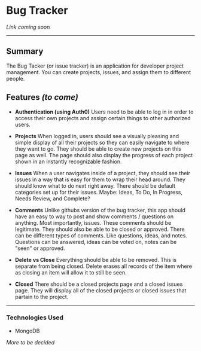 # Bug Tracker
*Link coming soon*

---

## Summary
The Bug Tacker (or issue tracker) is an application for developer project management. You can create projects, issues, and assign them to different people. 

## Features *(to come)*
- **Authentication (using Auth0)**
Users need to be able to log in in order to access their own projects and assign certain things to other authorized users.

- **Projects**
When logged in, users should see a visually pleasing and simple display of all their projects so they can easily navigate to where they want to go. They should be able to create new projects on this page as well. The page should also display the progress of each project shown in an instantly recognizable fashion.

- **Issues**
When a user navigates inside of a project, they should see their issues in a way that is easy for them to wrap their head around. They should know what to do next right away. There should be default categories set up for their issues. Maybe: Ideas, To Do, In Progress, Needs Review, and Complete? 

- **Comments**
Unlike githubs version of the bug tracker, this app should have an easy to way to post and show comments / questions on anything. Most importantly, issues. These comments should be legitimate. They should also be able to be closed or approved. There can be different types of comments. Like questions, ideas, and notes. Questions can be answered, ideas can be voted on, notes can be "seen" or approved.

- **Delete vs Close**
Everything should be able to be removed. This is separate from being closed. Delete erases all records of the item where as closing an item will allow it to still be seen.

- **Closed**
There should be a closed projects page and a closed issues page. They will display all of the closed projects or closed issues that partain to the project. 

---

### Technologies Used
- MongoDB


*More to be decided*